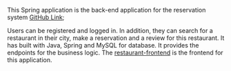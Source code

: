 This Spring application is the back-end application for
the reservation system [GitHub Link](https://github.com/SakisHous/restaurant-spring-app);

Users can be registered and logged in. In addition, they can search for
a restaurant in their city, make a reservation and a review for this restaurant.
It has built with Java, Spring and MySQL for database. It provides the
endpoints for the business logic. The [restaurant-frontend](https://github.com/SakisHous/restaurant-frontend)
is the frontend for this application.